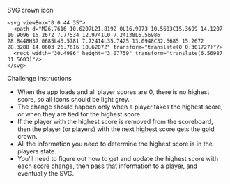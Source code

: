 SVG crown icon
```
<svg viewBox="0 0 44 35">
  <path d="M26.7616 10.6207L21.8192 0L16.9973 10.5603C15.3699 14.1207 10.9096 15.2672 7.77534 12.9741L0 7.24138L6.56986 28.8448H37.0685L43.5781 7.72414L35.7425 13.0948C32.6685 15.2672 28.3288 14.0603 26.7616 10.6207Z" transform="translate(0 0.301727)"/>
  <rect width="30.4986" height="3.07759" transform="translate(6.56987 31.5603)"/>
</svg>
```

Challenge instructions
- When the app loads and all player scores are 0, there is no highest score, so all icons should be light grey.
- The change should happen only when a player takes the highest score, or when they are tied for the highest score.
- If the player with the highest score is removed from the scoreboard, then the player (or players) with the next highest score gets the gold crown.
- All the information you need to determine the highest score is in the players state.
- You'll need to figure out how to get and update the highest score with each score change, then pass that information to a player, and eventually the SVG.
